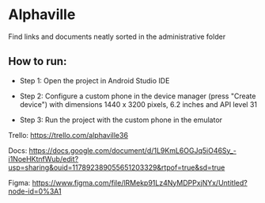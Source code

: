 # Alphaville

Find links and documents neatly sorted in the administrative folder

## How to run: ##
* Step 1: Open the project in Android Studio IDE

* Step 2: Configure a custom phone in the device manager (press "Create device") with dimensions 1440 x 3200 pixels, 6.2 inches and API level 31

* Step 3: Run the project with the custom phone in the emulator

Trello: https://trello.com/alphaville36

Docs: https://docs.google.com/document/d/1L9KmL6OGJq5iO46Sy_-i1NoeHKtnfWub/edit?usp=sharing&ouid=117892389055651203329&rtpof=true&sd=true

Figma: https://www.figma.com/file/lRMekp91Lz4NyMDPPxjNYx/Untitled?node-id=0%3A1
